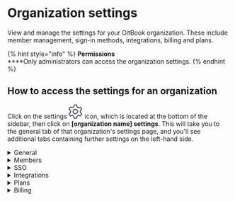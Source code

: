 # Organization settings

View and manage the settings for your GitBook organization. These include member management, sign-in methods, integrations, billing and plans.

{% hint style="info" %}
**Permissions**\
****Only administrators can access the organization settings.
{% endhint %}

## How to access the settings for an organization

Click on the settings <img src="../.gitbook/assets/settings.png" alt="" data-size="line"> icon, which is located at the bottom of the sidebar, then click on **\[organization name] settings**. This will take you to the general tab of that organization's settings page, and you'll see additional tabs containing further settings on the left-hand side.

<details>

<summary>General</summary>

#### Organization profile

You can update the logo and the name of the organization.

#### Publishing

Each published GitBook space that lives within your organization's library will have a domain in two parts:

1. `[something].gitbook.com` (this is the GitBook subdomain) **or** your own custom subdomain
2. `/[spaceURL]` (this is set within the settings for the space itself)

You can update the GitBook subdomain and a custom domain here, as well as the default content, which is the space that visitors will see if they navigate to your GitBook subdomain directly.

#### Actions

From this section you can delete the organization. **Note: there is no turning back if you delete an organization!** All associated data will be deleted as well. If you want to keep any spaces or collections owned by the organization, make sure to first [move](https://docs.gitbook.com/getting-started/organizing-content/what-is-a-space#moving-a-space) them to another library.

</details>

<details>

<summary>Members</summary>

#### Members tab

[Members](member-management/) can be added to and removed from the organization as needed. You can also update the [role](../collaboration/invite-members-to-your-organization/roles.md) for each member.

#### Teams tab

[Teams](member-management/teams.md) are a way to group members within an organization. You can then grant access to certain things to anyone who is a member of a given team.

</details>

<details>

<summary>SSO</summary>

#### Email domains

For any domains that you specify, anyone with an email address on those domains will immediately be able to access the organization upon signing up for a GitBook account. You can decide what [role](../collaboration/invite-members-to-your-organization/roles.md) these members should have by default.

#### SAML

For organizations on our Enterprise plan, you can configure your SSO with any [SAML](../advanced-guides/advanced-sharing-and-security/saml/) solution, to give your members access to GitBook through an identity provider (IdP) of your choice. [Contact sales](mailto:sales@gitbook.com) if you're interested in upgrading to Enterprise!

</details>

<details>

<summary>Integrations</summary>

You can check which [integrations](../advanced-guides/integrations/) are installed for your organization and [install new integrations](../advanced-guides/integrations/install-an-integration.md) from this page.

</details>

<details>

<summary>Plans</summary>

From this page you can view your current plan and switch from one plan to another. The toggle at the top of the page enables you to switch between viewing the prices for our plans paid yearly (with 2 months free!) or monthly, and you can then use the upgrade/downgrade button under the name of each plan to select your new plan.

Please see our [billing policy](billing-faq/billing-policy.md) for information about how charges are calculated when you make a change during the middle of a billing period.

</details>

<details>

<summary>Billing</summary>

The billing tab takes you to our payment provider, Stripe. On their website you can securely manage your payment method and billing information. You can also [cancel your plan](billing-faq/cancelling-a-plan.md). If a plan has been cancelled but you change your mind before the end of the billing period, you can renew the plan to have it continue without any lapse in service.

</details>
